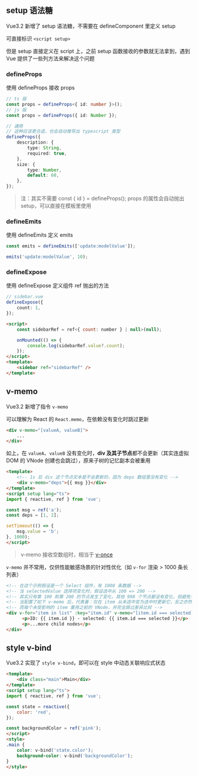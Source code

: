 ## setup 语法糖

Vue3.2 新增了 setup 语法糖，不需要在 defineComponent 里定义 setup

可直接标识 `<script setup>`

但是 setup 直接定义在 script 上，之前 setup 函数接收的参数就无法拿到，遇到 Vue 提供了一些列方法来解决这个问题

### defineProps

使用 defineProps 接收 props

```ts
// ts 版
const props = defineProps<{ id: number }>();
// js 版
const props = defineProps({ id: Number });

// 通用
// 这种应该更合适，也会自动推导出 typescript 类型
defineProps({
    description: {
        type: String,
        required: true,
    },
    size: {
        type: Number,
        default: 60,
    },
});
```

> 注：其实不需要 const { id } = defineProps(); props 的属性会自动抛出 setup，可以直接在模板里使用

### defineEmits

使用 defineEmits 定义 emits

```ts
const emits = defineEmits(['update:modelValue']);

emits('update:modelValue', 10);
```

### defineExpose

使用 defineExpose 定义组件 ref 抛出的方法

```ts
// sidebar.vue
defineExpose({
    count: 1,
});
```

```html
<script>
    const sidebarRef = ref<{ count: number } | null>(null);

    onMounted(() => {
        console.log(sidebarRef.value?.count);
    });
</script>
<template>
    <sidebar ref="sidebarRef" />
</template>
```

## v-memo

Vue3.2 新增了指令 `v-memo`

可以理解为 React 的 `React.memo`，在依赖没有变化时跳过更新

```html
<div v-memo="[valueA, valueB]">
  	...
</div>
```

如上，在 `valueA`、`valueB` 没有变化时，**div 及其子节点**都不会更新（其实连虚拟 DOM 的 VNode 创建也会跳过），原来子树的记忆副本会被重用

```html
<template>
    <!-- 1s 后 div 这个节点文本是不会更新的，因为 deps 数组里没有变化 -->
    <div v-memo="deps">{{ msg }}</div>
</template>
<script setup lang="ts">
import { reactive, ref } from 'vue';

const msg = ref('a');
const deps = [1, 2];

setTimeout(() => {
    msg.value = 'b';
}, 1000);
</script>
```

> v-memo 接收空数组时，相当于 [v-once](https://v3.cn.vuejs.org/api/directives.html#v-once)

`v-memo` 并不常用，仅供性能敏感场景的针对性优化（如 `v-for` 渲染 > 1000 条长列表）

```html
<!-- 在这个示例假设是一个 Select 组件，有 1000 条数据 -->
<!-- 当 selectedValue 选择项变化时，假设选中从 100 => 200 -->
<!-- 其实只有第 100 和第 200 的节点发生了变化，其他 998 个节点都没有变化，但避免不了差异的比较，这个过程也是需要消耗性能的 -->
<!-- 当配置了如下 v-memo 后，代表着：仅在 item 从未选中变为选中时更新它，反之亦然 -->
<!-- 而每个未受影响的 item 重用之前的 VNode，并完全跳过差异比较 -->
<div v-for="item in list" :key="item.id" v-memo="[item.id === selected]">
      <p>ID: {{ item.id }} - selected: {{ item.id === selected }}</p>
      <p>...more child nodes</p>
</div>
```

## style v-bind

Vue3.2 实现了 `style v-bind`，即可以在 style 中动态关联响应式状态

```html
<template>
    <div class="main">Main</div>
</template>
<script setup lang="ts">
import { reactive, ref } from 'vue';

const state = reactive({
    color: 'red',
});

const backgroundColor = ref('pink');
</script>
<style>
.main {
    color: v-bind('state.color');
    background-color: v-bind('backgroundColor');
}
</style>
```

